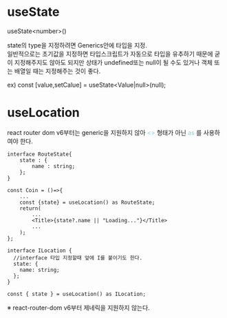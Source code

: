 # useState

useState\<number>()

state의 type을 지정하려면 Generics안에 타입을 지정.<br />
일반적으로는 초기값을 지정하면 타입스크립트가 자동으로 타입을 유추하기 때문에 굳이 지정해주지도 않아도 되지만 상태가 undefined또는 null이 될 수도 있거나 객체 또는 배열일 때는 지정해주는 것이 좋다.

ex) const [value,setCalue] = useState<Value|null>(null);

# useLocation

react router dom v6부터는 generic을 지원하지 않아 <span style="color:skyblue"> \<> </span>형태가 아닌 <span style="color:skyblue"> as </span>를 사용하여야 한다.

```tsx
interface RouteState{
    state : {
        name : string;
    };
}

const Coin = ()=>{
    ...
    const {state} = useLocation() as RouteState;
    return(
        ...
        <Title>{state?.name || "Loading..."}</Title>
        ...
    );
};
```

```tsx
interface ILocation {
  //interface 타입 지정할때 앞에 I를 붙이기도 한다.
  state: {
    name: string;
  };
}

const { state } = useLocation() as ILocation;
```

※ react-router-dom v6부터 제네릭을 지원하지 않는다.
